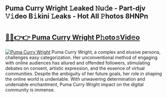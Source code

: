 ## Puma Curry Wright 𝙻eaked 𝙽u𝚍e - Part-djv 𝚅𝚒deo B𝚒kini 𝙻eaks - Hot All 𝙿hotos 8HNPn

# <h2><a href="http://ld03z8y.urlbe.top/?page=Puma+Curry+Wright">🔗🔗👉👉 Puma Curry Wright P𝚑oto𝚜Vid𝚎o</a></h2>

[![Puma Curry Wright](https://i.imgur.com/eBuTRDB.gif)](http://ld03z8y.urlbe.top/?page=Puma+Curry+Wright)
Puma Curry Wright, a complex and elusive persona, challenges easy categorization. Her unconventional method of engaging with online audiences has allured and offended followers, stimulating debates on consent, artistic expression, and the essence of virtual communities. Despite the ambiguity of her future goals, her role in shaping the online world is undeniable. With unwavering determination and undeniable enchantment, Puma Curry Wright impact on the digital community is immense.
